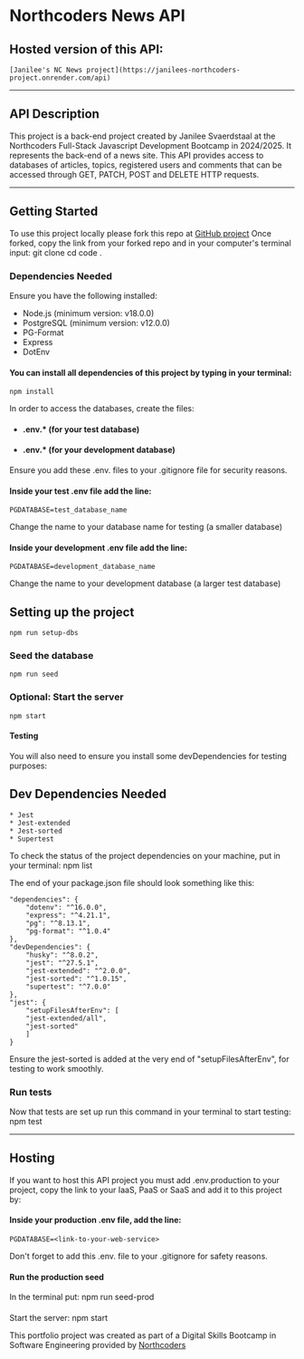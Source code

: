 # Northcoders News API
## Hosted version of this API:
    [Janilee's NC News project](https://janilees-northcoders-project.onrender.com/api)
    

---

## API Description
This project is a back-end project created by Janilee Svaerdstaal at the Northcoders Full-Stack Javascript Development Bootcamp in 2024/2025. It represents the back-end of a news site. This API provides access to databases of articles, topics, registered users and comments that can be accessed through GET, PATCH, POST and DELETE HTTP requests.

---
## Getting Started
To use this project locally please fork this repo at [GitHub project](https://github.com/PiX3L-NoMAD/my_nc_news)
Once forked, copy the link from your forked repo and in your computer's terminal input:
    git clone <link-to-your-repo>
    cd <cloned-repo-folder>
    code .

### Dependencies Needed
Ensure you have the following installed:

* Node.js (minimum version: v18.0.0)
* PostgreSQL (minimum version: v12.0.0)
* PG-Format
* Express
* DotEnv

#### You can install all dependencies of this project by typing in your terminal:
    npm install

In order to access the databases, create the files:

* #### .env.* (for your test database)

* #### .env.* (for your development database)

Ensure you add these .env. files to your .gitignore file for security reasons.

#### Inside your test .env file add the line:
    PGDATABASE=test_database_name

Change the name to your database name for testing (a smaller database)

#### Inside your development .env file add the line:
    PGDATABASE=development_database_name

Change the name to your development database (a larger test database)

## Setting up the project
    npm run setup-dbs

### Seed the database
    npm run seed

### Optional: Start the server
    npm start

#### Testing
You will also need to ensure you install some devDependencies for testing purposes:

## Dev Dependencies Needed
    * Jest
    * Jest-extended
    * Jest-sorted
    * Supertest

To check the status of the project dependencies on your machine, put in your terminal:
    npm list

The end of your package.json file should look something like this:

    "dependencies": {
        "dotenv": "^16.0.0",
        "express": "^4.21.1",
        "pg": "^8.13.1",
        "pg-format": "^1.0.4"
    },
    "devDependencies": {
        "husky": "^8.0.2",
        "jest": "^27.5.1",
        "jest-extended": "^2.0.0",
        "jest-sorted": "^1.0.15",
        "supertest": "^7.0.0"
    },
    "jest": {
        "setupFilesAfterEnv": [
        "jest-extended/all",
        "jest-sorted"
        ]
    }

Ensure the jest-sorted is added at the very end of "setupFilesAfterEnv", for testing to work smoothly.

### Run tests
Now that tests are set up run this command in your terminal to start testing:
    npm test

--- 

## Hosting
If you want to host this API project you must add .env.production to your project, copy the link to your IaaS, PaaS or SaaS and add it to this project by:

#### Inside your production .env file, add the line:
    PGDATABASE=<link-to-your-web-service>

Don't forget to add this .env. file to your .gitignore for safety reasons.

#### Run the production seed
In the terminal put:
    npm run seed-prod

####
Start the server:
    npm start

This portfolio project was created as part of a Digital Skills Bootcamp in Software Engineering provided by [Northcoders](https://northcoders.com/)
